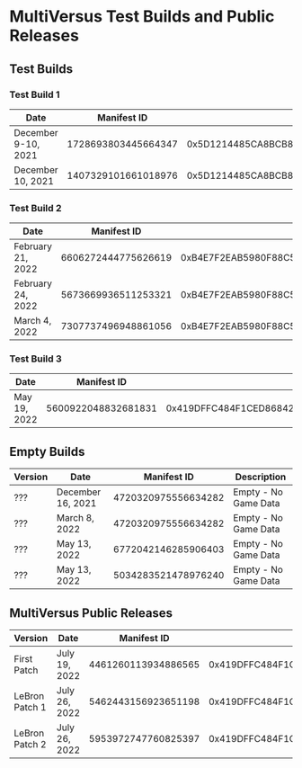 # MultiVersus Test Builds and Public Releases

## Test Builds

### Test Build 1
| Date               | Manifest ID           | Key                                      |
|--------------------|-----------------------|------------------------------------------|
| December 9-10, 2021 | 1728693803445664347  | 0x5D1214485CA8BCB817E42DDCE1107347590117DD5CD6704227889B99BCE5D206 |
| December 10, 2021   | 1407329101661018976  | 0x5D1214485CA8BCB817E42DDCE1107347590117DD5CD6704227889B99BCE5D206 |

### Test Build 2
| Date               | Manifest ID           | Key                                      |
|--------------------|-----------------------|------------------------------------------|
| February 21, 2022  | 6606272444775626619  | 0xB4E7F2EAB5980F88C5D6A2F91A4FE023609FD7B5217A52BAE1677387CCDEAB32 |
| February 24, 2022  | 5673669936511253321  | 0xB4E7F2EAB5980F88C5D6A2F91A4FE023609FD7B5217A52BAE1677387CCDEAB32 |
| March 4, 2022      | 7307737496948861056  | 0xB4E7F2EAB5980F88C5D6A2F91A4FE023609FD7B5217A52BAE1677387CCDEAB32 |

### Test Build 3
| Date               | Manifest ID           | Key                                      |
|--------------------|-----------------------|------------------------------------------|
| May 19, 2022       | 5600922048832681831  | 0x419DFFC484F1CED86842DD4E6DD914F02E3E119725F556C4B9AA44432021A9AC |

## Empty Builds

| Version          | Date                    | Manifest ID          | Description          |
|------------------|-------------------------|----------------------|----------------------|
| ???              | December 16, 2021       | 4720320975556634282 | Empty - No Game Data |
| ???              | March 8, 2022           | 4720320975556634282 | Empty - No Game Data |
| ???              | May 13, 2022            | 6772042146285906403 | Empty - No Game Data |
| ???              | May 13, 2022            | 5034283521478976240 | Empty - No Game Data |


## MultiVersus Public Releases

| Version          | Date                    | Manifest ID                            | Key                                                                    |
|------------------|-------------------------|----------------------------------------|------------------------------------------------------------------------|
| First Patch      | July 19, 2022           | 4461260113934886565                    | 0x419DFFC484F1CED86842DD4E6DD914F02E3E119725F556C4B9AA44432021A9AC |
| LeBron Patch 1   | July 26, 2022           | 5462443156923651198                    | 0x419DFFC484F1CED86842DD4E6DD914F02E3E119725F556C4B9AA44432021A9AC |
| LeBron Patch 2   | July 26, 2022           | 5953972747760825397                    | 0x419DFFC484F1CED86842DD4E6DD914F02E3E119725F556C4B9AA44432021A9AC |

